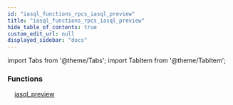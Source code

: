 ```yaml
---
id: "iasql_functions_rpcs_iasql_preview"
title: "iasql_functions_rpcs_iasql_preview"
hide_table_of_contents: true
custom_edit_url: null
displayed_sidebar: "docs"
---
```


import Tabs from '@theme/Tabs';
import TabItem from '@theme/TabItem';

<Tabs>
  <TabItem value="Components" label="Components" default>

### Functions
    [iasql_preview](../../builtin/tables/iasql_functions_rpcs_iasql_preview.IasqlPreview)

</TabItem>
  <TabItem value="Code examples" label="Code examples">

</TabItem>
</Tabs>
